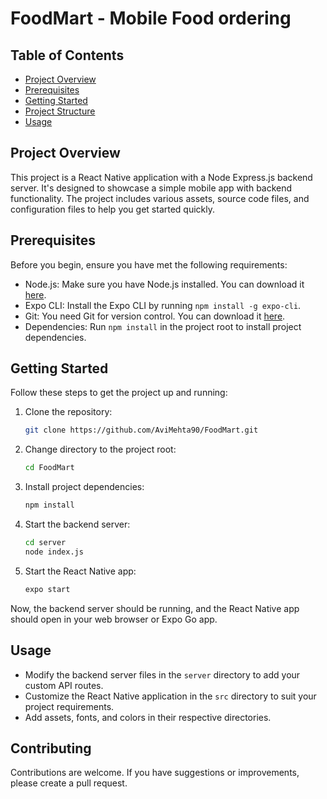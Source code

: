 # FoodMart - Mobile Food ordering


## Table of Contents
- [Project Overview](#project-overview)
- [Prerequisites](#prerequisites)
- [Getting Started](#getting-started)
- [Project Structure](#project-structure)
- [Usage](#usage)

## Project Overview
This project is a React Native application with a Node Express.js backend server. It's designed to showcase a simple mobile app with backend functionality. The project includes various assets, source code files, and configuration files to help you get started quickly.

## Prerequisites
Before you begin, ensure you have met the following requirements:
- Node.js: Make sure you have Node.js installed. You can download it [here](https://nodejs.org/).
- Expo CLI: Install the Expo CLI by running `npm install -g expo-cli`.
- Git: You need Git for version control. You can download it [here](https://git-scm.com/).
- Dependencies: Run `npm install` in the project root to install project dependencies.

## Getting Started
Follow these steps to get the project up and running:

1. Clone the repository:
   ```sh
   git clone https://github.com/AviMehta90/FoodMart.git
   ```

2. Change directory to the project root:
   ```sh
   cd FoodMart
   ```

3. Install project dependencies:
   ```sh
   npm install
   ```

4. Start the backend server:
   ```sh
   cd server
   node index.js
   ```

5. Start the React Native app:
   ```sh
   expo start
   ```

Now, the backend server should be running, and the React Native app should open in your web browser or Expo Go app.


## Usage
- Modify the backend server files in the `server` directory to add your custom API routes.
- Customize the React Native application in the `src` directory to suit your project requirements.
- Add assets, fonts, and colors in their respective directories.

## Contributing
Contributions are welcome. If you have suggestions or improvements, please create a pull request.
